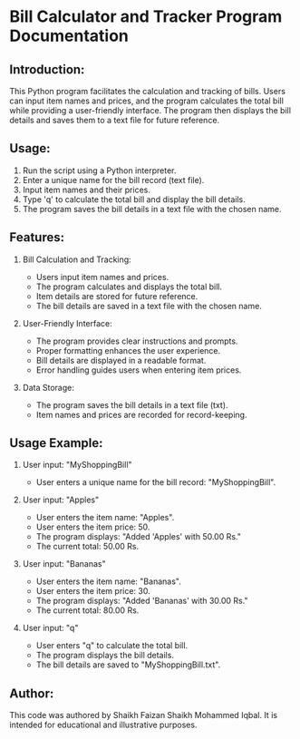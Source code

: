 Bill Calculator and Tracker Program Documentation
===============================================

Introduction:
--------------
This Python program facilitates the calculation and tracking of bills. Users can input item names and prices, and the program calculates the total bill while providing a user-friendly interface. The program then displays the bill details and saves them to a text file for future reference.

Usage:
-------
1. Run the script using a Python interpreter.
2. Enter a unique name for the bill record (text file).
3. Input item names and their prices.
4. Type 'q' to calculate the total bill and display the bill details.
5. The program saves the bill details in a text file with the chosen name.

Features:
---------
1. Bill Calculation and Tracking:
   - Users input item names and prices.
   - The program calculates and displays the total bill.
   - Item details are stored for future reference.
   - The bill details are saved in a text file with the chosen name.

2. User-Friendly Interface:
   - The program provides clear instructions and prompts.
   - Proper formatting enhances the user experience.
   - Bill details are displayed in a readable format.
   - Error handling guides users when entering item prices.

3. Data Storage:
   - The program saves the bill details in a text file (txt).
   - Item names and prices are recorded for record-keeping.

Usage Example:
---------------
1. User input: "MyShoppingBill"
   - User enters a unique name for the bill record: "MyShoppingBill".

2. User input: "Apples"
   - User enters the item name: "Apples".
   - User enters the item price: 50.
   - The program displays: "Added 'Apples' with 50.00 Rs."
   - The current total: 50.00 Rs.

3. User input: "Bananas"
   - User enters the item name: "Bananas".
   - User enters the item price: 30.
   - The program displays: "Added 'Bananas' with 30.00 Rs."
   - The current total: 80.00 Rs.

4. User input: "q"
   - User enters "q" to calculate the total bill.
   - The program displays the bill details.
   - The bill details are saved to "MyShoppingBill.txt".

Author:
-------
This code was authored by Shaikh Faizan Shaikh Mohammed Iqbal. It is intended for educational and illustrative purposes.
